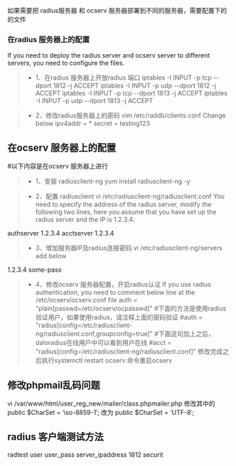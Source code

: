 如果需要把 radius服务器 和 ocserv 服务器部署到不同的服务器，需要配置下的的文件

### 在radius 服务器上的配置 ###
If you need to deploy the radius server and ocserv server to different servers, you need to configure the files.
> * 1、在radius 服务器上开放radius 端口
iptables -I INPUT -p tcp --dport 1812 -j ACCEPT
iptables -I INPUT -p udp --dport 1812 -j ACCEPT
iptables -I INPUT -p tcp --dport 1813 -j ACCEPT
iptables -I INPUT -p udp --dport 1813 -j ACCEPT

> * 2、修改radius服务器上的密码
vim /etc/raddb/clients.conf
Change below
ipv4addr = *
secret = testing123

## 在ocserv 服务器上的配置
#以下内容是在ocserv 服务器上进行
> * 1、安装 radiusclient-ng
yum install radiusclient-ng -y

> * 2、配置 radiusclient
vi /etc/radiusclient-ng/radiusclient.conf
You need to specify the address of the radius server, modify the following two lines, here you assume that you have set up the radius server and the IP is 1.2.3.4:

authserver 1.2.3.4
acctserver 1.2.3.4

> * 3、增加服务器IP及radius连接密码
vi /etc/radiusclient-ng/servers
add below

1.2.3.4        some-pass

> * 4、修改ocserv 服务器配置，开启radius认证
If you use radius authentication, you need to comment below line at the /etc/ocserv/ocserv.conf file
auth = "plain[passwd=/etc/ocserv/ocpasswd]"
 #下面的方法是使用radius验证用户，如果使用radius，请注释上面的密码验证
#auth = "radius[config=/etc/radiusclient-ng/radiusclient.conf,groupconfig=true]"
#下面这句加上之后，daloradius在线用户中可以看到用户在线
#acct = "radius[config=/etc/radiusclient-ng/radiusclient.conf]"
修改完成之后执行systemctl restart ocserv 命令重启ocserv

## 修改phpmail乱码问题 ##
vi /var/www/html/user_reg_new/mailer/class.phpmailer.php
修改其中的public $CharSet = ‘iso-8859-1′; 改为 public $CharSet = ‘UTF-8′;

## radius 客户端测试方法 ##
radtest user user_pass server_ipaddress 1812 securit

